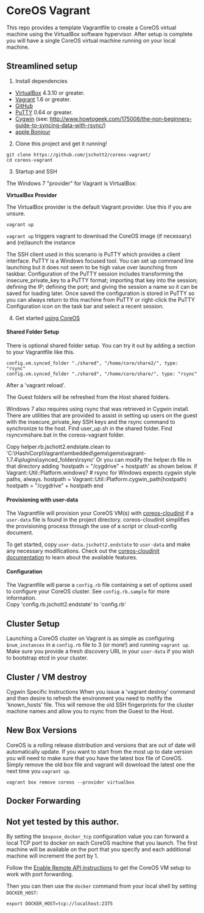# CoreOS Vagrant

This repo provides a template Vagrantfile to create a CoreOS virtual machine using the VirtualBox software hypervisor.
After setup is complete you will have a single CoreOS virtual machine running on your local machine.

## Streamlined setup

1) Install dependencies

* [VirtualBox][virtualbox] 4.3.10 or greater.
* [Vagrant][vagrant] 1.6 or greater.
* [GitHub][GitHub Desktop]
* [PuTTY][PuTTY] 0.64 or greater.
* [Cygwin][cwgwin]   (see: http://www.howtogeek.com/175008/the-non-beginners-guide-to-syncing-data-with-rsync/)
* [apple Bonjour][bonjour]

2) Clone this project and get it running!

```
git clone https://github.com/jschott2/coreos-vagrant/
cd coreos-vagrant
```

3) Startup and SSH

The Windows 7 "provider" for Vagrant is VirtualBox:

**VirtualBox Provider**

The VirtualBox provider is the default Vagrant provider. Use this if you are unsure.

```
vagrant up
```

``vagrant up`` triggers vagrant to download the CoreOS image (if necessary) and (re)launch the instance

The SSH client used in this scenario is PuTTY which provides a client interface.  PuTTY is a Windows focused tool.
You can set up command line launching but it does not seem to be high value over launching from taskbar. 
Configuration of the PuTTY session includes transforming the insecure_private_key to a PuTTY format; importing that key into the session; defining the IP; defining the port; and giving the session a name so it can be saved for loading later. 
Once saved the configuration is stored in PuTTY so you can always return to this machine from PuTTY or right-click the PuTTY Configuration icon on the task bar and select a recent session.

4) Get started [using CoreOS][using-coreos]

[virtualbox]: https://www.virtualbox.org/
[vagrant]: https://www.vagrantup.com/downloads.html
[using-coreos]: http://coreos.com/docs/using-coreos/
[GitHub Desktop]: https://desktop.github.com/
[PuTTY]: http://www.putty.org/
[cwgwin]: https://cygwin.com/install.html
[bonjour]: https://support.apple.com/kb/DL999?locale=en_US

#### Shared Folder Setup

There is optional shared folder setup.
You can try it out by adding a section to your Vagrantfile like this.

```
config.vm.synced_folder "./shared", "/home/core/share2/", type: "rsync"
config.vm.synced_folder "./shared", "/home/core/share/", type: "rsync"
```

After a 'vagrant reload'.

The Guest folders will be refreshed from the Host shared folders.

Windows 7 also requires using rsync that was retrieved in Cygwin install.  There are utilities that are provided to assist in setting up users on the guest with the insecure_private_key SSH keys and the rsync command to synchronize to the host.
Find user_up.sh in the shared folder.
Find rsyncvmshare.bat in the coreos-vagrant folder.

Copy helper.rb.jschott2.endstate.clean to 'C:\HashiCorp\Vagrant\embedded\gems\gems\vagrant-1.7.4\plugins\synced_folders\rsync\' 
Or you can modify the helper.rb file in that directory adding 'hostpath = "/cygdrive" + hostpath' as shown below.
        if Vagrant::Util::Platform.windows?
          # rsync for Windows expects cygwin style paths, always.
          hostpath = Vagrant::Util::Platform.cygwin_path(hostpath)
           hostpath = "/cygdrive" + hostpath
        end

#### Provisioning with user-data

The Vagrantfile will provision your CoreOS VM(s) with [coreos-cloudinit][coreos-cloudinit] if a `user-data` file is found in the project directory.
coreos-cloudinit simplifies the provisioning process through the use of a script or cloud-config document.

To get started, copy `user-data.jschott2.endstate` to `user-data` and make any necessary modifications.
Check out the [coreos-cloudinit documentation][coreos-cloudinit] to learn about the available features.

[coreos-cloudinit]: https://github.com/coreos/coreos-cloudinit

#### Configuration

The Vagrantfile will parse a `config.rb` file containing a set of options used to configure your CoreOS cluster.
See `config.rb.sample` for more information.  
Copy 'config.rb.jschott2.endstate' to 'config.rb'

## Cluster Setup

Launching a CoreOS cluster on Vagrant is as simple as configuring `$num_instances` in a `config.rb` file to 3 (or more!) and running `vagrant up`.
Make sure you provide a fresh discovery URL in your `user-data` if you wish to bootstrap etcd in your cluster.

## Cluster / VM destroy 

Cygwin Specific Instructions
When you issue a 'vagrant destroy' command and then desire to refresh the environment you need to mofify the 'known_hosts' file.  This will remove the old SSH fingerprints for the cluster machine names and allow you to rsync from the Guest to the Host.

## New Box Versions

CoreOS is a rolling release distribution and versions that are out of date will automatically update.
If you want to start from the most up to date version you will need to make sure that you have the latest box file of CoreOS.
Simply remove the old box file and vagrant will download the latest one the next time you `vagrant up`.

```
vagrant box remove coreos --provider virtualbox
```

## Docker Forwarding
## Not yet tested by this author.
By setting the `$expose_docker_tcp` configuration value you can forward a local TCP port to docker on
each CoreOS machine that you launch. The first machine will be available on the port that you specify
and each additional machine will increment the port by 1.

Follow the [Enable Remote API instructions][coreos-enabling-port-forwarding] to get the CoreOS VM setup to work with port forwarding.

[coreos-enabling-port-forwarding]: https://coreos.com/docs/launching-containers/building/customizing-docker/#enable-the-remote-api-on-a-new-socket

Then you can then use the `docker` command from your local shell by setting `DOCKER_HOST`:

    export DOCKER_HOST=tcp://localhost:2375
